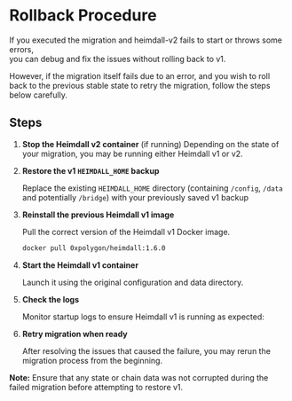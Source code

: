 # Rollback Procedure

If you executed the migration and heimdall-v2 fails to start or throws some errors,  
you can debug and fix the issues without rolling back to v1.

However, if the migration itself fails due to an error,
and you wish to roll back to the previous stable state to retry the migration, follow the steps below carefully.

## Steps

1. **Stop the Heimdall v2 container** (if running)
   Depending on the state of your migration, you may be running either Heimdall v1 or v2.

2. **Restore the v1 `HEIMDALL_HOME` backup**

   Replace the existing `HEIMDALL_HOME` directory (containing `/config`, `/data` and potentially `/bridge`)
   with your previously saved v1 backup

3. **Reinstall the previous Heimdall v1 image**

   Pull the correct version of the Heimdall v1 Docker image.

   ```bash
   docker pull 0xpolygon/heimdall:1.6.0
   ```

4. **Start the Heimdall v1 container**

   Launch it using the original configuration and data directory.

5. **Check the logs**

   Monitor startup logs to ensure Heimdall v1 is running as expected:

6. **Retry migration when ready**

   After resolving the issues that caused the failure, you may rerun the migration process from the beginning.

**Note:** Ensure that any state or chain data was not corrupted during the failed migration before attempting to restore v1.

